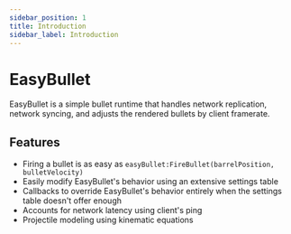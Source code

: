 ```yaml
---
sidebar_position: 1
title: Introduction
sidebar_label: Introduction
---
```

# EasyBullet

EasyBullet is a simple bullet runtime that handles network replication, network syncing, and adjusts the rendered bullets by client framerate. 

## Features
- Firing a bullet is as easy as `easyBullet:FireBullet(barrelPosition, bulletVelocity)`
- Easily modify EasyBullet's behavior using an extensive settings table
- Callbacks to override EasyBullet's behavior entirely when the settings table doesn't offer enough
- Accounts for network latency using client's ping
- Projectile modeling using kinematic equations